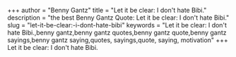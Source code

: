 +++
author = "Benny Gantz"
title = "Let it be clear: I don't hate Bibi."
description = "the best Benny Gantz Quote: Let it be clear: I don't hate Bibi."
slug = "let-it-be-clear:-i-dont-hate-bibi"
keywords = "Let it be clear: I don't hate Bibi.,benny gantz,benny gantz quotes,benny gantz quote,benny gantz sayings,benny gantz saying,quotes, sayings,quote, saying, motivation"
+++
Let it be clear: I don't hate Bibi.
